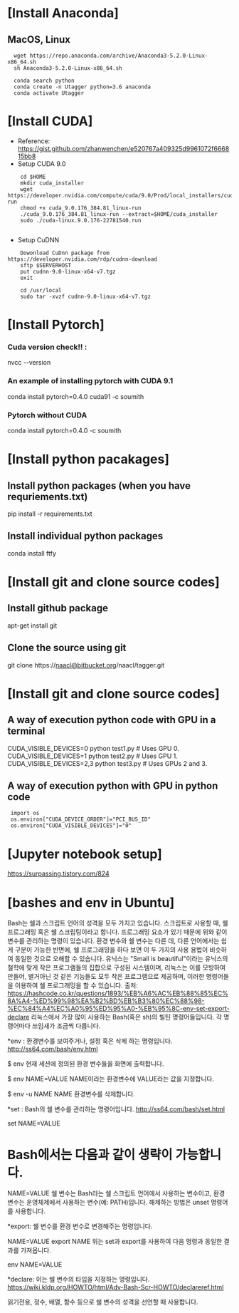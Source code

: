 # [Install Anaconda]

## MacOS, Linux
 ```
   wget https://repo.anaconda.com/archive/Anaconda3-5.2.0-Linux-x86_64.sh
   sh Anaconda3-5.2.0-Linux-x86_64.sh

   conda search python
   conda create -n Utagger python=3.6 anaconda
   conda activate Utagger
 ```

# [Install CUDA]
 * Reference: https://gist.github.com/zhanwenchen/e520767a409325d9961072f666815bb8
 * Setup CUDA 9.0
```
    cd $HOME
    mkdir cuda_installer
    wget https://developer.nvidia.com/compute/cuda/9.0/Prod/local_installers/cuda_9.0.176_384.81_linux-run
    chmod +x cuda_9.0.176_384.81_linux-run
    ./cuda_9.0.176_384.81_linux-run --extract=$HOME/cuda_installer
    sudo ./cuda-linux.9.0.176-22781540.run
    
```
 * Setup CuDNN
```    
    Dowonload CuDnn package from https://developer.nvidia.com/rdp/cudnn-download
    sftp $SERVERHOST
    put cudnn-9.0-linux-x64-v7.tgz
    exit
    
    cd /usr/local
    sudo tar -xvzf cudnn-9.0-linux-x64-v7.tgz
```


# [Install Pytorch]

### Cuda version check!! :
nvcc --version

### An example of installing pytorch with CUDA 9.1
conda install pytorch=0.4.0 cuda91 -c soumith

### Pytorch without CUDA
conda install pytorch=0.4.0 -c soumith


# [Install python pacakages]

## Install python packages (when you have requriements.txt)
pip install -r requirements.txt

## Install individual python packages
conda install ftfy


# [Install git and clone source codes]

## Install github package
apt-get install git
## Clone the source using git
git clone https://naacl@bitbucket.org/naacl/tagger.git

# [Install git and clone source codes]

## A way of execution python code with GPU in a terminal 
CUDA_VISIBLE_DEVICES=0 python test1.py  # Uses GPU 0.
CUDA_VISIBLE_DEVICES=1 python test2.py  # Uses GPU 1.
CUDA_VISIBLE_DEVICES=2,3 python test3.py  # Uses GPUs 2 and 3.

## A way of execution python with GPU in python code
 ```
  import os
  os.environ["CUDA_DEVICE_ORDER"]="PCI_BUS_ID"   
  os.environ["CUDA_VISIBLE_DEVICES"]="0"
 ```

# [Jupyter notebook setup]
https://surpassing.tistory.com/824


# [bashes and env in Ubuntu]
Bash는 쉘과 스크립트 언어의 성격을 모두 가지고 있습니다. 스크립트로 사용할 때, 쉘 프로그래밍 혹은 쉘 스크립팅이라고 합니다. 프로그래밍 요소가 있기 때문에 위와 같이 변수를 관리하는 명령이 있습니다. 환경 변수와 쉘 변수는 다른 데, 다른 언어에서는 쉽게 구분이 가능한 반면에, 쉘 프로그래밍을 하다 보면 이 두 가지의 사용 용법이 비슷하여 동일한 것으로 오해할 수 있습니다.
유닉스는 "Small is beautiful"이라는 유닉스의 철학에 맞게 작은 프로그램들의 집합으로 구성된 시스템이며, 리눅스는 이를 모방하여 만들어, 별거아닌 것 같은 기능들도 모두 작은 프로그램으로 제공하며, 이러한 명령어들을 이용하여 쉘 프로그래밍을 할 수 있습니다.
출처: https://hashcode.co.kr/questions/1893/%EB%A6%AC%EB%88%85%EC%8A%A4-%ED%99%98%EA%B2%BD%EB%B3%80%EC%88%98-%EC%84%A4%EC%A0%95%ED%95%A0-%EB%95%8C-env-set-export-declare
리눅스에서 가장 많이 사용하는 Bash(혹은 sh)의 빌틴 명령어들입니다. 각 명령어마다 쓰임새가 조금씩 다릅니다.

*env : 환경변수를 보여주거나, 설정 혹은 삭제 하는 명령입니다. http://ss64.com/bash/env.html

$ env
현재 세션에 정의된 환경 변수들을 화면에 출력합니다.

$ env NAME=VALUE 
NAME이라는 환경변수에 VALUE라는 값을 지정합니다.

$ env -u NAME
NAME 환경변수를 삭제합니다.

*set : Bash의 쉘 변수를 관리하는 명령어입니다. http://ss64.com/bash/set.html

set NAME=VALUE 
# Bash에서는 다음과 같이 생략이 가능합니다.
NAME=VALUE
쉘 변수는 Bash라는 쉘 스크립트 언어에서 사용하는 변수이고, 환경 변수는 운영체제에서 사용하는 변수(예: PATH)입니다.
해제하는 방법은 unset 명령어를 사용합니다.

*export: 쉘 변수를 환경 변수로 변경해주는 명령입니다.

NAME=VALUE
export NAME
위는 set과 export를 사용하여 다음 명령과 동일한 결과를 가져옵니다.

env NAME=VALUE

*declare: 이는 쉘 변수의 타입을 지정하는 명령입니다. https://wiki.kldp.org/HOWTO/html/Adv-Bash-Scr-HOWTO/declareref.html

읽기전용, 정수, 배열, 함수 등으로 쉘 변수의 성격을 선언할 때 사용합니다.

